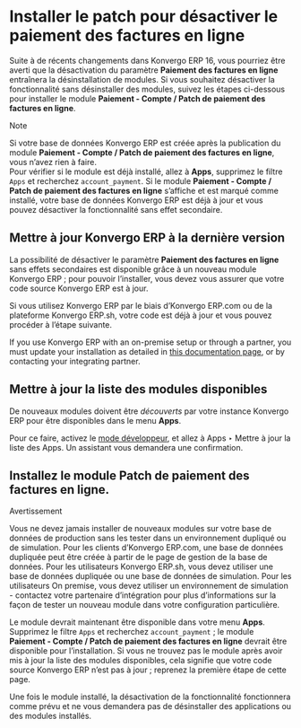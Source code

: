 # Installer le patch pour désactiver le paiement des factures en ligne

Suite à de récents changements dans Konvergo ERP 16, vous pourriez être averti que la
désactivation du paramètre **Paiement des factures en ligne** entraînera la
désinstallation de modules. Si vous souhaitez désactiver la fonctionnalité
sans désinstaller des modules, suivez les étapes ci-dessous pour installer le
module **Paiement - Compte / Patch de paiement des factures en ligne**.

<div class="alert alert-primary">
<p class="alert-title">
Note</p><div class="line-block">
<div class="line">Si votre base de données Konvergo ERP est créée après la publication du module <b>Paiement - Compte / Patch de paiement des factures en ligne</b>, vous n’avez rien à faire.</div>
<div class="line">Pour vérifier si le module est déjà installé, allez à <b>Apps</b>, supprimez le filtre <code>Apps</code> et recherchez <code>account_payment</code>. Si le module <b>Paiement - Compte / Patch de paiement des factures en ligne</b> s’affiche et est marqué comme installé, votre base de données Konvergo ERP est déjà à jour et vous pouvez désactiver la fonctionnalité sans effet secondaire.</div>
</div>
</div>

## Mettre à jour Konvergo ERP à la dernière version

La possibilité de désactiver le paramètre **Paiement des factures en ligne**
sans effets secondaires est disponible grâce à un nouveau module Konvergo ERP ; pour
pouvoir l’installer, vous devez vous assurer que votre code source Konvergo ERP est à
jour.

Si vous utilisez Konvergo ERP par le biais d’Konvergo ERP.com ou de la plateforme Konvergo ERP.sh,
votre code est déjà à jour et vous pouvez procéder à l’étape suivante.

If you use Konvergo ERP with an on-premise setup or through a partner, you must update
your installation as detailed in [this documentation
page](../../../../../administration/on_premise/update), or by contacting
your integrating partner.

## Mettre à jour la liste des modules disponibles

De nouveaux modules doivent être _découverts_ par votre instance Konvergo ERP pour
être disponibles dans le menu **Apps**.

Pour ce faire, activez le [mode
développeur](../../../../general/developer_mode#developer-mode), et allez
à Apps ‣ Mettre à jour la liste des Apps. Un assistant vous demandera une
confirmation.

## Installez le module Patch de paiement des factures en ligne.

<div class="alert alert-warning">
<p class="alert-title">
Avertissement</p><p>Vous ne devez jamais installer de nouveaux modules sur votre base de données de production sans les tester dans un environnement dupliqué ou de simulation. Pour les clients d’Konvergo ERP.com, une base de données dupliquée peut être créée à partir de le page de gestion de la base de données. Pour les utilisateurs Konvergo ERP.sh, vous devez utiliser une base de données dupliquée ou une base de données de simulation. Pour les utilisateurs On premise, vous devez utiliser un environnement de simulation - contactez votre partenaire d’intégration pour plus d’informations sur la façon de tester un nouveau module dans votre configuration particulière.</p>
</div>

Le module devrait maintenant être disponible dans votre menu **Apps**.
Supprimez le filtre `Apps` et recherchez `account_payment` ; le module
**Paiement - Compte / Patch de paiement des factures en ligne** devrait être
disponible pour l’installation. Si vous ne trouvez pas le module après avoir
mis à jour la liste des modules disponibles, cela signifie que votre code
source Konvergo ERP n’est pas à jour ; reprenez la première étape de cette page.

Une fois le module installé, la désactivation de la fonctionnalité
fonctionnera comme prévu et ne vous demandera pas de désinstaller des
applications ou des modules installés.

